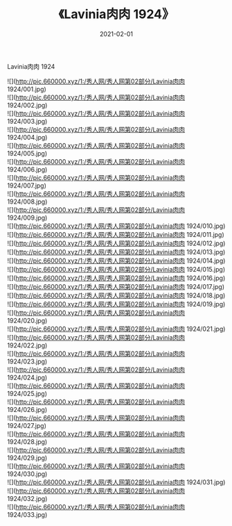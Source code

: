 ﻿---
layout: post
title:  《Lavinia肉肉 1924》
date:   2021-02-01
img: http://pic.660000.xyz/1:/秀人网/秀人网第02部分/Lavinia肉肉 1924/000.jpg
categories: [美女, 清纯, 唯美]
---

Lavinia肉肉 1924

  ![](http://pic.660000.xyz/1:/秀人网/秀人网第02部分/Lavinia肉肉 1924/001.jpg) <br> ![](http://pic.660000.xyz/1:/秀人网/秀人网第02部分/Lavinia肉肉 1924/002.jpg) <br> ![](http://pic.660000.xyz/1:/秀人网/秀人网第02部分/Lavinia肉肉 1924/003.jpg) <br> ![](http://pic.660000.xyz/1:/秀人网/秀人网第02部分/Lavinia肉肉 1924/004.jpg) <br> ![](http://pic.660000.xyz/1:/秀人网/秀人网第02部分/Lavinia肉肉 1924/005.jpg) <br> ![](http://pic.660000.xyz/1:/秀人网/秀人网第02部分/Lavinia肉肉 1924/006.jpg) <br> ![](http://pic.660000.xyz/1:/秀人网/秀人网第02部分/Lavinia肉肉 1924/007.jpg) <br> ![](http://pic.660000.xyz/1:/秀人网/秀人网第02部分/Lavinia肉肉 1924/008.jpg) <br> ![](http://pic.660000.xyz/1:/秀人网/秀人网第02部分/Lavinia肉肉 1924/009.jpg) <br> ![](http://pic.660000.xyz/1:/秀人网/秀人网第02部分/Lavinia肉肉 1924/010.jpg) <br> ![](http://pic.660000.xyz/1:/秀人网/秀人网第02部分/Lavinia肉肉 1924/011.jpg) <br> ![](http://pic.660000.xyz/1:/秀人网/秀人网第02部分/Lavinia肉肉 1924/012.jpg) <br> ![](http://pic.660000.xyz/1:/秀人网/秀人网第02部分/Lavinia肉肉 1924/013.jpg) <br> ![](http://pic.660000.xyz/1:/秀人网/秀人网第02部分/Lavinia肉肉 1924/014.jpg) <br> ![](http://pic.660000.xyz/1:/秀人网/秀人网第02部分/Lavinia肉肉 1924/015.jpg) <br> ![](http://pic.660000.xyz/1:/秀人网/秀人网第02部分/Lavinia肉肉 1924/016.jpg) <br> ![](http://pic.660000.xyz/1:/秀人网/秀人网第02部分/Lavinia肉肉 1924/017.jpg) <br> ![](http://pic.660000.xyz/1:/秀人网/秀人网第02部分/Lavinia肉肉 1924/018.jpg) <br> ![](http://pic.660000.xyz/1:/秀人网/秀人网第02部分/Lavinia肉肉 1924/019.jpg) <br> ![](http://pic.660000.xyz/1:/秀人网/秀人网第02部分/Lavinia肉肉 1924/020.jpg) <br> ![](http://pic.660000.xyz/1:/秀人网/秀人网第02部分/Lavinia肉肉 1924/021.jpg) <br> ![](http://pic.660000.xyz/1:/秀人网/秀人网第02部分/Lavinia肉肉 1924/022.jpg) <br> ![](http://pic.660000.xyz/1:/秀人网/秀人网第02部分/Lavinia肉肉 1924/023.jpg) <br> ![](http://pic.660000.xyz/1:/秀人网/秀人网第02部分/Lavinia肉肉 1924/024.jpg) <br> ![](http://pic.660000.xyz/1:/秀人网/秀人网第02部分/Lavinia肉肉 1924/025.jpg) <br> ![](http://pic.660000.xyz/1:/秀人网/秀人网第02部分/Lavinia肉肉 1924/026.jpg) <br> ![](http://pic.660000.xyz/1:/秀人网/秀人网第02部分/Lavinia肉肉 1924/027.jpg) <br> ![](http://pic.660000.xyz/1:/秀人网/秀人网第02部分/Lavinia肉肉 1924/028.jpg) <br> ![](http://pic.660000.xyz/1:/秀人网/秀人网第02部分/Lavinia肉肉 1924/029.jpg) <br> ![](http://pic.660000.xyz/1:/秀人网/秀人网第02部分/Lavinia肉肉 1924/030.jpg) <br> ![](http://pic.660000.xyz/1:/秀人网/秀人网第02部分/Lavinia肉肉 1924/031.jpg) <br> ![](http://pic.660000.xyz/1:/秀人网/秀人网第02部分/Lavinia肉肉 1924/032.jpg) <br> ![](http://pic.660000.xyz/1:/秀人网/秀人网第02部分/Lavinia肉肉 1924/033.jpg) <br>
